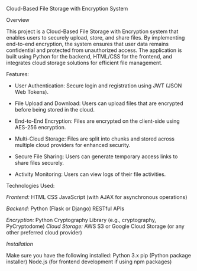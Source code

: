 Cloud-Based File Storage with Encryption System

Overview

This project is a Cloud-Based File Storage with Encryption system that enables users to securely upload, store, and share files. By implementing end-to-end encryption, the system ensures that user data remains confidential and protected from unauthorized access. The application is built using Python for the backend, HTML/CSS for the frontend, and integrates cloud storage solutions for efficient file management.

Features:

* User Authentication: Secure login and registration using JWT (JSON Web Tokens).

* File Upload and Download: Users can upload files that are encrypted before being stored in the cloud.
  
 * End-to-End Encryption: Files are encrypted on the client-side using AES-256 encryption.


* Multi-Cloud Storage: Files are split into chunks and stored across multiple cloud providers for enhanced security.

* Secure File Sharing: Users can generate temporary access links to share files securely.

* Activity Monitoring: Users can view logs of their file activities.

Technologies Used:

*Frontend:*
HTML
CSS
JavaScript (with AJAX for asynchronous operations)

*Backend:*
Python (Flask or Django)
RESTful APIs

*Encryption:*
Python Cryptography Library (e.g., cryptography, PyCryptodome)
*Cloud Storage:*
AWS S3 or Google Cloud Storage (or any other preferred cloud provider)

*Installation*

Make sure you have the following installed:
Python 3.x
pip (Python package installer)
Node.js (for frontend development if using npm packages)
